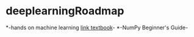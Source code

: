# deeplearningRoadmap
*-hands on machine learning [link textbook](https://github.com/ageron/handson-ml3)-
*-NumPy Beginner's Guide-
